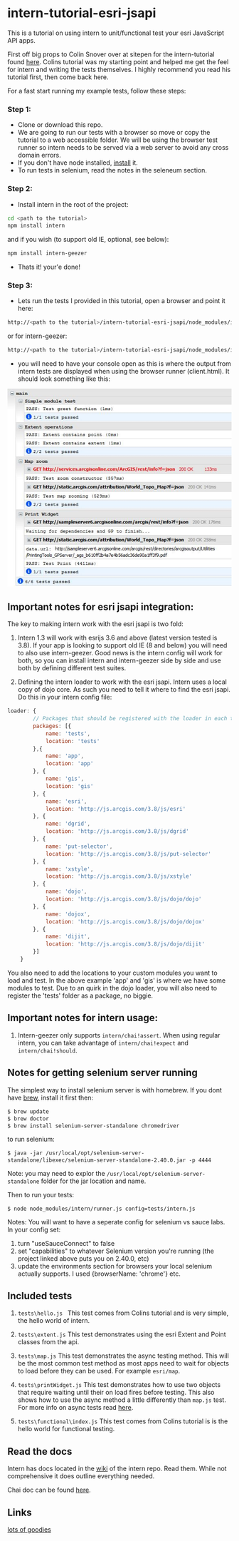 # intern-tutorial-esri-jsapi

This is a tutorial on using intern to unit/functional test your esri JavaScript API apps.

First off big props to Colin Snover over at sitepen for the intern-tutorial found [here](https://github.com/theintern/intern-tutorial). Colins tutorial was my starting point and helped me get the feel for intern and writing the tests themselves. I highly recommend you read his tutorial first, then come back here.

For a fast start running my example tests, follow these steps:

### Step 1:
* Clone or download this repo.
* We are going to run our tests with a browser so move or copy the tutorial to a web accessible folder. We will be using the browser test runner so intern needs to be served via a web server to avoid any cross domain errors.
* If you don't have node installed, [install](http://nodejs.org/) it.
* To run tests in selenium, read the notes in the seleneum section.

### Step 2:
* Install intern in the root of the project:

```bash
cd <path to the tutorial>
npm install intern
```
and if you wish (to support old IE, optional, see below):
```bash
npm install intern-geezer
```

* Thats it! your'e done!

### Step 3:
* Lets run the tests I provided in this tutorial, open a browser and point it here:

```bash
http://<path to the tutorial>/intern-tutorial-esri-jsapi/node_modules/intern/client.html?config=tests/intern
```
or for intern-geezer:
```bash
http://<path to the tutorial>/intern-tutorial-esri-jsapi/node_modules/intern-geezer/client.html?config=tests/intern
```

* you will need to have your console open as this is where the output from intern tests are displayed when using the browser runner (client.html). It should look something like this:

![Console output](consoleOutput.jpg)

## Important notes for esri jsapi integration:

The key to making intern work with the esri jsapi is two fold:

1. Intern 1.3 will work with esrijs 3.6 and above (latest version tested is 3.8). If your app is looking to support old IE (8 and below) you will need to also use intern-geezer. Good news is the intern config will work for both, so you can install intern and intern-geezer side by side and use both by defining different test suites.

2. Defining the intern loader to work with the esri jsapi. Intern uses a local copy of dojo core. As such you need to tell it where to find the esri jsapi. Do this in your intern config file:

```javascript
loader: {
        // Packages that should be registered with the loader in each testing environment
        packages: [{
			name: 'tests',
			location: 'tests'
		},{
			name: 'app',
			location: 'app'
		}, {
			name: 'gis',
			location: 'gis'
		}, {
			name: 'esri',
			location: 'http://js.arcgis.com/3.8/js/esri'
		}, {
			name: 'dgrid',
			location: 'http://js.arcgis.com/3.8/js/dgrid'
		}, {
			name: 'put-selector',
			location: 'http://js.arcgis.com/3.8/js/put-selector'
		}, {
			name: 'xstyle',
			location: 'http://js.arcgis.com/3.8/js/xstyle'
		}, {
			name: 'dojo',
			location: 'http://js.arcgis.com/3.8/js/dojo/dojo'
		}, {
			name: 'dojox',
			location: 'http://js.arcgis.com/3.8/js/dojo/dojox'
		}, {
			name: 'dijit',
			location: 'http://js.arcgis.com/3.8/js/dojo/dijit'
		}]
	}
```

You also need to add the locations to your custom modules you want to load and test. In the above example 'app' and 'gis' is where we have some modules to test. Due to an quirk in the dojo loader, you will also need to register the 'tests' folder as a package, no biggie.

## Important notes for intern usage:

1. Intern-geezer only supports ```intern/chai!assert```. When using regular intern, you can take advantage of ```intern/chai!expect``` and ```intern/chai!should```.

## Notes for getting selenium server running
The simplest way to install selenium server is with homebrew. If you dont have [brew](http://brew.sh), install it first then:
```
$ brew update
$ brew doctor
$ brew install selenium-server-standalone chromedriver
```
to run selenium:
```
$ java -jar /usr/local/opt/selenium-server-standalone/libexec/selenium-server-standalone-2.40.0.jar -p 4444
```
Note: you may need to explor the `/usr/local/opt/selenium-server-standalone` folder for the jar location and name.

Then to run your tests:
```
$ node node_modules/intern/runner.js config=tests/intern.js
```
Notes:
You will want to have a seperate config for selenium vs sauce labs. In your config set:

1. turn "useSauceConnect" to false
2. set "capabilities" to whatever Selenium version you're running (the project linked above puts you on 2.40.0, etc)
3. update the environments section for browsers your local selenium actually supports. I used {browserName: 'chrome'} etc.

## Included tests

1. ```tests\hello.js ``` This test comes from Colins tutorial and is very simple, the hello world of intern.

2. ```tests\extent.js``` This test demonstrates using the esri Extent and Point classes from the api.

3. ```tests\map.js``` This test demonstrates the async testing method. This will be the most common test method as most apps need to wait for objects to load before they can be used. For example ```esri/map```.

4. ```tests\printWidget.js``` This test demonstrates how to use two objects that require waiting until their on load fires before testing. This also shows how to use the async method a little differently than ```map.js``` test. For more info on async tests read [here](https://github.com/theintern/intern/wiki/Writing-Tests#asynchronous-testing).

5. ```tests\functional\index.js``` This test comes from Colins tutorial is is the hello world for functional testing.

## Read the docs
Intern has docs located in the [wiki](https://github.com/theintern/intern/wiki) of the intern repo. Read them. While not comprehensive it does outline everything needed.

Chai doc can be found [here](http://chaijs.com/api/).

## Links
[lots of goodies](https://gist.github.com/dylans/94252f74f51e9b0102ac)
